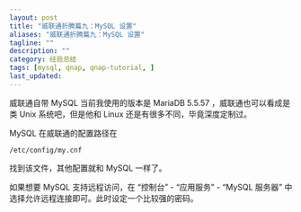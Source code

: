 ```yaml
---
layout: post
title: "威联通折腾篇九：MySQL 设置"
aliases: "威联通折腾篇九：MySQL 设置"
tagline: ""
description: ""
category: 经验总结
tags: [mysql, qnap, qnap-tutorial, ]
last_updated:
---
```


威联通自带 MySQL 当前我使用的版本是 MariaDB 5.5.57 ，威联通也可以看成是类 Unix 系统吧，但是他和 Linux 还是有很多不同，毕竟深度定制过。

MySQL 在威联通的配置路径在

    /etc/config/my.cnf

找到该文件，其他配置就和 MySQL 一样了。

如果想要 MySQL 支持远程访问，在 “控制台” - “应用服务” - “MySQL 服务器” 中选择允许远程连接即可。此时设定一个比较强的密码。


